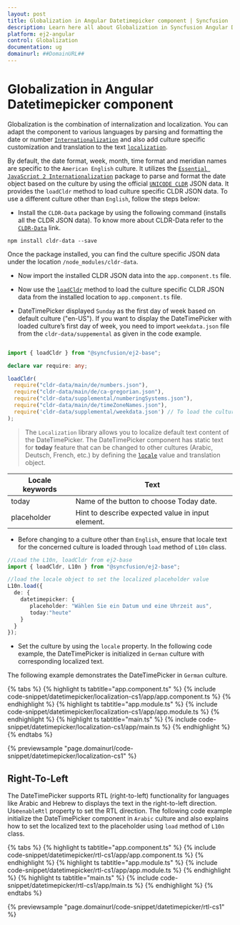 ```yaml
---
layout: post
title: Globalization in Angular Datetimepicker component | Syncfusion
description: Learn here all about Globalization in Syncfusion Angular Datetimepicker component of Syncfusion Essential JS 2 and more.
platform: ej2-angular
control: Globalization 
documentation: ug
domainurl: ##DomainURL##
---
```


# Globalization in Angular Datetimepicker component

Globalization is the combination of internalization and localization. You can adapt the component to various languages by parsing and formatting the date or number [`Internationalization`](../base/internationalization/) and also add culture specific customization and translation to the text [`localization`](../base/localization/).

By default, the date format, week, month, time format and meridian names are specific to the `American English` culture. It utilizes the [`Essential JavaScript 2 Internationalization`](../base/internationalization) package to parse and format the date object based on the culture by using the official [`UNICODE CLDR`](http://cldr.unicode.org/) JSON data. It provides the `loadCldr` method to load culture specific CLDR JSON data. To use a different culture other than `English`, follow the steps below:

* Install the `CLDR-Data` package by using the following command (installs all the CLDR JSON data). To   know more about CLDR-Data refer to the [`CLDR-Data`](https://cldr.unicode.org/index/cldr-spec/cldr-json-bindings) link.

```
npm install cldr-data --save
```

Once the package installed, you can find the culture specific JSON data under the location `/node_modules/cldr-data`.

* Now import the installed CLDR JSON data into the `app.component.ts` file.

* Now use the [`loadCldr`](http://ej2.syncfusion.com/documentation/base/internationalization#cldr-data-dependencies) method to load the culture specific CLDR JSON data from the installed location to `app.component.ts` file.

* DateTimePicker displayed `Sunday` as the first day of week based on default culture ("en-US"). If you want to display the DateTimePicker with loaded culture’s first day of week, you need to import `weekdata.json` file from the `cldr-data/suppemental` as given in the code example.

```typescript

import { loadCldr } from "@syncfusion/ej2-base";

declare var require: any;

loadCldr(
  require("cldr-data/main/de/numbers.json"),
  require("cldr-data/main/de/ca-gregorian.json"),
  require("cldr-data/supplemental/numberingSystems.json"),
  require("cldr-data/main/de/timeZoneNames.json"),
  require('cldr-data/supplemental/weekdata.json') // To load the culture based first day of week
);
```

> The `Localization` library allows you to localize default text content of the DateTimePicker. The DateTimePicker component has static text for  **today** feature that can be changed to other cultures (Arabic, Deutsch, French, etc.) by defining the [`locale`](https://ej2.syncfusion.com/angular/documentation/api/datetimepicker#locale) value and translation object.

Locale keywords |Text
-----|-----
today | Name of the button to choose Today date.
placeholder | Hint to describe expected value in input element.

* Before changing to a culture other than `English`, ensure that locale text for the concerned culture is loaded through `load` method of `L10n` class.

```typescript
//Load the L10n, loadCldr from ej2-base
import { loadCldr, L10n } from "@syncfusion/ej2-base";

//load the locale object to set the localized placeholder value
L10n.load({
  de: {
    datetimepicker: {
       placeholder: "Wählen Sie ein Datum und eine Uhrzeit aus",
       today:"heute"
    }
  }
});

```

* Set the culture by using the `locale` property.
In the following code example, the DateTimePicker is initialized in `German` culture with corresponding localized text.

The following example demonstrates the DateTimePicker in `German` culture.

{% tabs %}
{% highlight ts tabtitle="app.component.ts" %}
{% include code-snippet/datetimepicker/localization-cs1/app/app.component.ts %}
{% endhighlight %}
{% highlight ts tabtitle="app.module.ts" %}
{% include code-snippet/datetimepicker/localization-cs1/app/app.module.ts %}
{% endhighlight %}
{% highlight ts tabtitle="main.ts" %}
{% include code-snippet/datetimepicker/localization-cs1/app/main.ts %}
{% endhighlight %}
{% endtabs %}
  
{% previewsample "page.domainurl/code-snippet/datetimepicker/localization-cs1" %}

## Right-To-Left

The DateTimePicker supports RTL (right-to-left) functionality for languages like Arabic and Hebrew to displays the text in the right-to-left direction.
Use`enableRtl` property to set the RTL direction.
The following code example initialize the DateTimePicker component in `Arabic` culture and also explains how to set the localized text to the placeholder using `load` method of `L10n` class.

{% tabs %}
{% highlight ts tabtitle="app.component.ts" %}
{% include code-snippet/datetimepicker/rtl-cs1/app/app.component.ts %}
{% endhighlight %}
{% highlight ts tabtitle="app.module.ts" %}
{% include code-snippet/datetimepicker/rtl-cs1/app/app.module.ts %}
{% endhighlight %}
{% highlight ts tabtitle="main.ts" %}
{% include code-snippet/datetimepicker/rtl-cs1/app/main.ts %}
{% endhighlight %}
{% endtabs %}
  
{% previewsample "page.domainurl/code-snippet/datetimepicker/rtl-cs1" %}